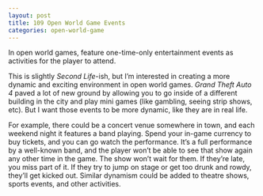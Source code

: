 ```yaml
---
layout: post
title: 109 Open World Game Events
categories: open-world-game
---
```

In open world games, feature one-time-only entertainment events as activities for the player to attend.  

This is slightly *Second Life*-ish, but I’m interested in creating a more dynamic and exciting environment in open world games.  *Grand Theft Auto 4* paved a lot of new ground by allowing you to go inside of a different building in the city and play mini games (like gambling, seeing strip shows, etc).  But I want those events to be more dynamic, like they are in real life.

For example, there could be a concert venue somewhere in town, and each weekend night it features a band playing. Spend your in-game currency to buy tickets, and you can go watch the performance. It’s a full performance by a well-known band, and the player won’t be able to see that show again any other time in the game.  The show won’t wait for them.  If they’re late, you miss part of it.  If they try to jump on stage or get too drunk and rowdy, they’ll get kicked out.  Similar dynamism could be added to theatre shows, sports events, and other activities.